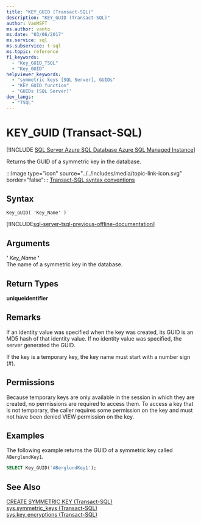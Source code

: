 ```yaml
---
title: "KEY_GUID (Transact-SQL)"
description: "KEY_GUID (Transact-SQL)"
author: VanMSFT
ms.author: vanto
ms.date: "03/06/2017"
ms.service: sql
ms.subservice: t-sql
ms.topic: reference
f1_keywords:
  - "Key_GUID_TSQL"
  - "Key_GUID"
helpviewer_keywords:
  - "symmetric keys [SQL Server], GUIDs"
  - "KEY_GUID function"
  - "GUIDs [SQL Server]"
dev_langs:
  - "TSQL"
---
```

# KEY_GUID (Transact-SQL)
[!INCLUDE [SQL Server Azure SQL Database Azure SQL Managed Instance](../../includes/applies-to-version/sql-asdb-asdbmi.md)]

  Returns the GUID of a symmetric key in the database.  
  
 :::image type="icon" source="../../includes/media/topic-link-icon.svg" border="false"::: [Transact-SQL syntax conventions](../../t-sql/language-elements/transact-sql-syntax-conventions-transact-sql.md)  
  
## Syntax  
  
```syntaxsql
Key_GUID( 'Key_Name' )  
```  
  
[!INCLUDE[sql-server-tsql-previous-offline-documentation](../../includes/sql-server-tsql-previous-offline-documentation.md)]

## Arguments
 **'** *Key_Name* **'**  
 The name of a symmetric key in the database.  
  
## Return Types  
 **uniqueidentifier**  
  
## Remarks  
 If an identity value was specified when the key was created, its GUID is an MD5 hash of that identity value. If no identity value was specified, the server generated the GUID.  
  
 If the key is a temporary key, the key name must start with a number sign (#).  
  
## Permissions  
 Because temporary keys are only available in the session in which they are created, no permissions are required to access them. To access a key that is not temporary, the caller requires some permission on the key and must not have been denied VIEW permission on the key.  
  
## Examples  
 The following example returns the GUID of a symmetric key called `ABerglundKey1`.  
  
```sql  
SELECT Key_GUID('ABerglundKey1');  
```  
  
## See Also  
 [CREATE SYMMETRIC KEY &#40;Transact-SQL&#41;](../../t-sql/statements/create-symmetric-key-transact-sql.md)   
 [sys.symmetric_keys &#40;Transact-SQL&#41;](../../relational-databases/system-catalog-views/sys-symmetric-keys-transact-sql.md)   
 [sys.key_encryptions &#40;Transact-SQL&#41;](../../relational-databases/system-catalog-views/sys-key-encryptions-transact-sql.md)  
  
  
